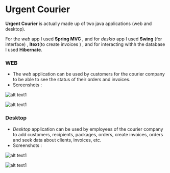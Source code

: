 # Urgent Courier #

**Urgent Courier** is actually made up of two java applications (web and desktop).

For the *web* app I used **Spring MVC** , and for *deskto* app I used **Swing** (for interface) , **Itext**(to create invoices ) , and for interacting withh the database I used **Hibernate**.

### WEB ###

* The *web* application can be used by customers for the courier company to be able to see the status of their orders and invoices.
* Screenshots :


![alt text1](http://s33.postimg.org/zbmngextr/image.png "1")


![alt text1](http://s33.postimg.org/jqc7z2ny7/image.jpg "1")


### Desktop ###

* *Desktop* application can be used by employees of the courier company to add customers, recipients, packages, orders, create invoices, orders and seek data about clients, invoices, etc.
* Screenshots :

![alt text1](http://s33.postimg.org/6iiy4lw3j/Untitlded.jpg "1")


![alt text1](http://s33.postimg.org/r10intmtb/Untitled.png"2")